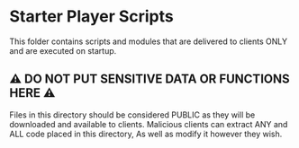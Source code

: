 # Starter Player Scripts
This folder contains scripts and modules that are delivered to clients ONLY and are executed on startup.

## ⚠️ DO NOT PUT SENSITIVE DATA OR FUNCTIONS HERE ⚠️
Files in this directory should be considered PUBLIC as they will be downloaded and available to clients.
Malicious clients can extract ANY and ALL code placed in this directory, As well as modify it however they wish.
